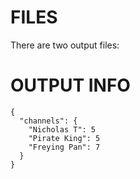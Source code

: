 # FILES
There are two output files:
# OUTPUT INFO 

```
{
  "channels": {
    "Nicholas T": 5
    "Pirate King": 5
    "Freying Pan": 7
  }
}
```

